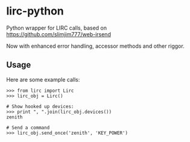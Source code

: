 lirc-python
===========

Python wrapper for LIRC calls, based on https://github.com/slimjim777/web-irsend

Now with enhanced error handling, accessor methods and other riggor.

## Usage

Here are some example calls:

    >>> from lirc import Lirc
    >>> lirc_obj = Lirc()

    # Show hooked up devices:
    >>> print ", ".join(lirc_obj.devices())
    zenith
    
    # Send a command
    >>> lirc_obj.send_once('zenith', 'KEY_POWER')
